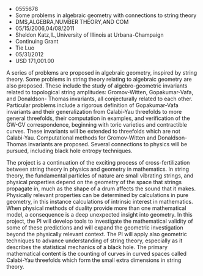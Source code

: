 
* 0555678
* Some problems in algebraic geometry with connections to string theory
* DMS,ALGEBRA,NUMBER THEORY,AND COM
* 05/15/2006,04/08/2011
* Sheldon Katz,IL,University of Illinois at Urbana-Champaign
* Continuing Grant
* Tie Luo
* 05/31/2012
* USD 171,001.00

A series of problems are proposed in algebraic geometry, inspired by string
theory. Some problems in string theory relating to algebraic geometry are also
proposed. These include the study of algebro-geometric invariants related to
topological string amplitudes: Gromov-Witten, Gopakumar-Vafa, and Donaldson-
Thomas invariants, all conjecturally related to each other. Particular problems
include a rigorous definition of Gopakumar-Vafa invariants and their
generalization from Calabi-Yau threefolds to more general threefolds, their
computation in examples, and verification of the GW-GV correspondence, beginning
with toric varieties and contractible curves. These invariants will be extended
to threefolds which are not Calabi-Yau. Computational methods for Gromov-Witten
and Donaldson-Thomas invariants are proposed. Several connections to physics
will be pursued, including black hole entropy techniques.

The project is a continuation of the exciting process of cross-fertilization
between string theory in physics and geometry in mathematics. In string theory,
the fundamental particles of nature are small vibrating strings, and physical
properties depend on the geometry of the space that strings propagate in, much
as the shape of a drum affects the sound that it makes. Physically relevant
properties can be determined by calculations in pure geometry, in this instance
calculations of intrinsic interest in mathematics. When physical methods of
duality provide more than one mathematical model, a consequence is a deep
unexpected insight into geometry. In this project, the PI will develop tools to
investigate the mathematical validity of some of these predictions and will
expand the geometric investigation beyond the physically relevant context. The
PI will apply also geometric techniques to advance understanding of string
theory, especially as it describes the statistical mechanics of a black hole.
The primary mathematical content is the counting of curves in curved spaces
called Calabi-Yau threefolds which form the small extra dimensions in string
theory.
